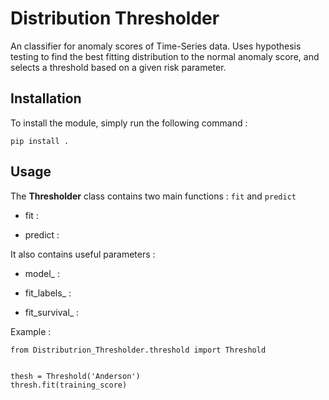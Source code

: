 # Distribution Thresholder

An classifier for anomaly scores of Time-Series data. Uses hypothesis testing to find the best fitting distribution to the normal anomaly score, and selects a threshold based on a given risk parameter.

## Installation

To install the module, simply run the following command :
```{python3}
pip install .
```



## Usage

The <b>Thresholder</b> class contains two main functions : ``` fit ``` and ``` predict ```
- fit : 

- predict : 

It also contains useful parameters :

- model_ : 

- fit_labels_ : 

- fit_survival_ : 

Example :

``` {python3}
from Distributrion_Thresholder.threshold import Threshold


thesh = Threshold('Anderson')
thresh.fit(training_score)
```
